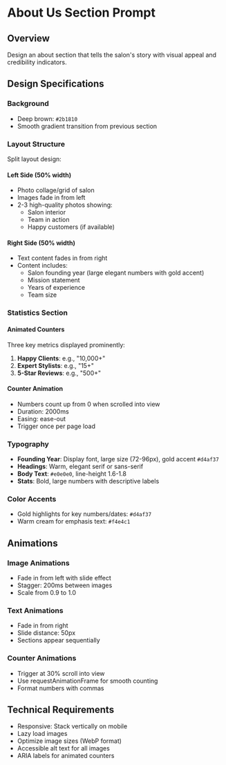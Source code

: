 # About Us Section Prompt

## Overview
Design an about section that tells the salon's story with visual appeal and credibility indicators.

## Design Specifications

### Background
- Deep brown: `#2b1810`
- Smooth gradient transition from previous section

### Layout Structure
Split layout design:

#### Left Side (50% width)
- Photo collage/grid of salon
- Images fade in from left
- 2-3 high-quality photos showing:
  - Salon interior
  - Team in action
  - Happy customers (if available)

#### Right Side (50% width)
- Text content fades in from right
- Content includes:
  - Salon founding year (large elegant numbers with gold accent)
  - Mission statement
  - Years of experience
  - Team size

### Statistics Section

#### Animated Counters
Three key metrics displayed prominently:
1. **Happy Clients**: e.g., "10,000+"
2. **Expert Stylists**: e.g., "15+"
3. **5-Star Reviews**: e.g., "500+"

#### Counter Animation
- Numbers count up from 0 when scrolled into view
- Duration: 2000ms
- Easing: ease-out
- Trigger once per page load

### Typography
- **Founding Year**: Display font, large size (72-96px), gold accent `#d4af37`
- **Headings**: Warm, elegant serif or sans-serif
- **Body Text**: `#e0e0e0`, line-height 1.6-1.8
- **Stats**: Bold, large numbers with descriptive labels

### Color Accents
- Gold highlights for key numbers/dates: `#d4af37`
- Warm cream for emphasis text: `#f4e4c1`

## Animations

### Image Animations
- Fade in from left with slide effect
- Stagger: 200ms between images
- Scale from 0.9 to 1.0

### Text Animations
- Fade in from right
- Slide distance: 50px
- Sections appear sequentially

### Counter Animations
- Trigger at 30% scroll into view
- Use requestAnimationFrame for smooth counting
- Format numbers with commas

## Technical Requirements
- Responsive: Stack vertically on mobile
- Lazy load images
- Optimize image sizes (WebP format)
- Accessible alt text for all images
- ARIA labels for animated counters